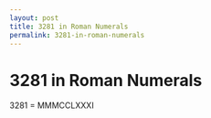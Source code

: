 ```yaml
---
layout: post
title: 3281 in Roman Numerals
permalink: 3281-in-roman-numerals
---
```


# 3281 in Roman Numerals

3281 = MMMCCLXXXI
